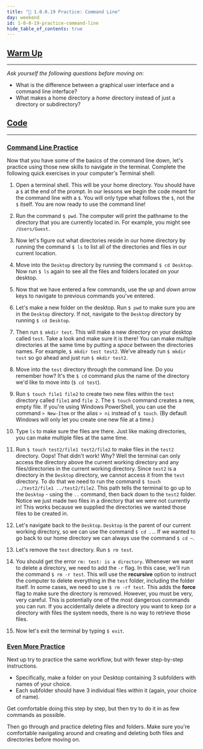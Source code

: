```yaml
---
title: "📓 1.0.0.19 Practice: Command Line"
day: weekend
id: 1-0-0-19-practice-command-line
hide_table_of_contents: true
---
```


## [Warm Up](#warm-up)
---

_Ask yourself the following questions before moving on:_

* What is the difference between a graphical user interface and a command line interface?
* What makes a home directory a _home_ directory instead of just a directory or subdirectory?

## [Code](#code)
---

### [Command Line Practice](#command-line-practice)

Now that you have some of the basics of the command line down, let's practice using those new skills to navigate in the terminal. Complete the following quick exercises in your computer's Terminal shell:

1.  Open a terminal shell. This will be your home directory. You should have a `$` at the end of the prompt. In our lessons we begin the code meant for the command line with a `$`. You will only type what follows the `$`, not the `$` itself. You are now ready to use the command line!

2.  Run the command `$ pwd`. The computer will print the pathname to the directory that you are currently located in. For example, you might see `/Users/Guest`.

3.  Now let's figure out what directories reside in our home directory by running the command `$ ls` to list all of the directories and files in our current location.

4.  Move into the `Desktop` directory by running the command `$ cd Desktop`. Now run `$ ls` again to see all the files and folders located on your desktop.

5.  Now that we have entered a few commands, use the _up_ and _down_ arrow keys to navigate to previous commands you've entered.

6.  Let's make a new folder on the desktop. Run `$ pwd` to make sure you are in the `Desktop` directory. If not, navigate to the `Desktop` directory by running `$ cd Desktop`.

7.  Then run `$ mkdir test`. This will make a new directory on your desktop called `test`. Take a look and make sure it is there! You can make multiple directories at the same time by putting a _space_ between the directories names. For example, `$ mkdir test test2`. We've already run `$ mkdir test` so go ahead and just run `$ mkdir test2`.

8.  Move into the `test` directory through the command line. Do you remember how? It's the `$ cd` command plus the name of the directory we'd like to move into (`$ cd test`).

9.  Run `$ touch file1 file2` to create two new files within the `test` directory called `file1` and `file 2`. The `$ touch` command creates a new, empty file.  If you're using Windows PowerShell, you can use the command `> New-Item` or the alias `> ni` instead of `$ touch`. (By default Windows will only let you create one new file at a time.)

10.  Type `ls` to make sure the files are there. Just like making directories, you can make multiple files at the same time.

11.  Run `$ touch test2/file1 test2/file2` to make files in the `test2` directory. Oops! That didn't work! Why? Well the terminal can only access the directory above the current working directory and any files/directories in the current working directory. Since `test2` is a directory in the `Desktop` directory, we cannot access it from the `test` directory. To do that we need to run the command `$ touch ../test2/file1 ../test2/file2`. This path tells the terminal to go up to the `Desktop` - using the `..` command, then back down to the `test2` folder. Notice we just made two files in a directory that we were not currently in! This works because we supplied the directories we wanted those files to be created in.

12.  Let's navigate back to the `Desktop`. `Desktop` is the parent of our current working directory, so we can use the command `$ cd ..`. If we wanted to go back to our home directory we can always use the command `$ cd ~`.

13.  Let's remove the `test` directory. Run `$ rm test`.

14.  You should get the error `rm: test: is a directory`. Whenever we want to delete a directory, we need to add the `-r` flag. In this case, we'll run the command `$ rm -r test`. This will use the **recursive** option to instruct the computer to delete everything in the `test` folder,  including the folder itself. In some cases, we need to use `$ rm -rf test`. This adds the **force** flag to make sure the directory is removed. However, you must be very, very careful. This is potentially one of the most dangerous commands you can run. If you accidentally delete a directory you want to keep (or a directory with files the system needs, there is no way to retrieve those files.

15.  Now let's exit the terminal by typing `$ exit`.

### [Even More Practice](#even-more-practice)

Next up try to practice the same workflow, but with fewer step-by-step instructions.

* Specifically, make a folder on your Desktop containing 3 subfolders with names of your choice.
* Each subfolder should have 3 individual files within it (again, your choice of name).

Get comfortable doing this step by step, but then try to do it in as few commands as possible.

Then go through and practice deleting files and folders. Make sure you're comfortable navigating around and creating and deleting both files and directories before moving on.
